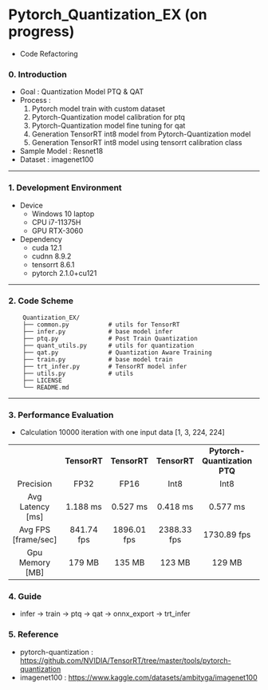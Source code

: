 # Pytorch_Quantization_EX (on progress)
- Code Refactoring 

### 0. Introduction
- Goal : Quantization Model PTQ & QAT
- Process : 
  1. Pytorch model train with custom dataset 
  2. Pytorch-Quantization model calibration for ptq
  3. Pytorch-Quantization model fine tuning for qat
  4. Generation TensorRT int8 model from Pytorch-Quantization model
  5. Generation TensorRT int8 model using tensorrt calibration class
- Sample Model : Resnet18 
- Dataset : imagenet100
---

### 1. Development Environment
- Device 
  - Windows 10 laptop
  - CPU i7-11375H
  - GPU RTX-3060
- Dependency 
  - cuda 12.1
  - cudnn 8.9.2
  - tensorrt 8.6.1
  - pytorch 2.1.0+cu121

---

### 2. Code Scheme
```
    Quantization_EX/
    ├── common.py           # utils for TensorRT
    ├── infer.py            # base model infer
    ├── ptq.py              # Post Train Quantization
    ├── quant_utils.py      # utils for quantization
    ├── qat.py              # Quantization Aware Training
    ├── train.py            # base model train
    ├── trt_infer.py        # TensorRT model infer
    ├── utils.py            # utils
    ├── LICENSE
    └── README.md
```

---

### 3. Performance Evaluation
- Calculation 10000 iteration with one input data [1, 3, 224, 224]

<table border="0"  width="100%">
	<tbody align="center">
		<tr>
			<td></td>
			<td><strong>TensorRT</strong></td>
      <td><strong>TensorRT</strong></td>
      <td><strong>TensorRT </strong></td>
      <td><strong>Pytorch-Quantization PTQ</strong></td>
      <td><strong>Pytorch-Quantization QAT</strong></td>
		</tr>
		<tr>
			<td>Precision</td>
            <td>FP32</td>
            <td>FP16</td>
            <td>Int8</td>
            <td>Int8</td>
            <td>Int8</td>
		</tr>
		<tr>
			<td>Avg Latency [ms]</td>
			<td>  1.188 ms </td>
			<td>  0.527 ms </td>
			<td>  0.418 ms </td>
			<td>  0.577 ms </td>
			<td>  0.566 ms </td>
		</tr>
		<tr>
			<td>Avg FPS [frame/sec]</td>
			<td> 841.74 fps </td>
			<td> 1896.01 fps </td>
			<td> 2388.33 fps </td>
			<td> 1730.89 fps </td>
			<td> 1764.55 fps </td>
		</tr>
		<tr>
			<td>Gpu Memory [MB]</td>
			<td>  179 MB </td>
			<td>  135 MB </td> 
			<td>  123 MB </td>
			<td>  129 MB </td>
			<td>  129 MB </td>
		</tr>
	</tbody>
</table>

### 4. Guide
- infer -> train -> ptq -> qat -> onnx_export -> trt_infer

### 5. Reference
* pytorch-quantization : <https://github.com/NVIDIA/TensorRT/tree/master/tools/pytorch-quantization>
* imagenet100 : <https://www.kaggle.com/datasets/ambityga/imagenet100>

